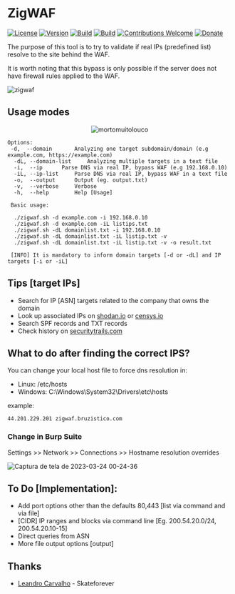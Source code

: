 # ZigWAF
[![License](https://img.shields.io/badge/license-MIT-red.svg)](https://github.com/bruzistico/zigwaf/blob/main/LICENSE.md) [![Version](https://img.shields.io/badge/Release-1.0-red.svg?maxAge=259200)]() [![Build](https://img.shields.io/badge/Supported_OS-Linux-yellow.svg)]()  [![Build](https://img.shields.io/badge/Supported_WSL-Windows-blue.svg)]() [![Contributions Welcome](https://img.shields.io/badge/contributions-welcome-brightgreen.svg?style=flat)](https://github.com/bruzistico/zigwaf/issues) [![Donate](https://img.shields.io/badge/Donate-PayPal-green.svg)](https://www.paypal.com/donate/?hosted_button_id=E79FWLM24RKTW)

The purpose of this tool is to try to validate if real IPs (predefined list) resolve to the site behind the WAF.

It is worth noting that this bypass is only possible if the server does not have firewall rules applied to the WAF.

![zigwaf](https://user-images.githubusercontent.com/90929569/227417228-67d3fd8e-a107-41ff-9718-1c12e7fd484b.png)

## Usage modes
<p align="center">
<img align="center" alt="mortomuitolouco" class="center" src="https://user-images.githubusercontent.com/90929569/227417422-a8e85932-6a38-4047-b7b4-27ae5825946d.png">
</p>

```
Options:
 -d,  --domain		 Analyzing one target subdomain/domain (e.g example.com, https://example.com)
  -dL, --domain-list	 Analyzing multiple targets in a text file 
  -i,  --ip		 Parse DNS via real IP, bypass WAF (e.g 192.168.0.10)
  -iL, --ip-list	 Parse DNS via real IP, bypass WAF in a text file
  -o,  --output		 Output (eg. output.txt)
  -v,  --verbose	 Verbose
  -h,  --help		 Help [Usage]

 Basic usage:

  ./zigwaf.sh -d example.com -i 192.168.0.10
  ./zigwaf.sh -d example.com -iL listips.txt
  ./zigwaf.sh -dL domainlist.txt -i 192.168.0.10
  ./zigwaf.sh -dL domainlist.txt -iL listip.txt -v
  ./zigwaf.sh -dL domainlist.txt -iL listip.txt -v -o result.txt

 [INFO] It is mandatory to inform domain targets [-d or -dL] and IP targets [-i or -iL]

```

## Tips [target IPs]

 - Search for IP [ASN] targets related to the company that owns the domain
 - Look up associated IPs on [shodan.io](https://www.shodan.io/) or [censys.io](https://censys.io/)
 - Search SPF records and TXT records
 - Check history on [securitytrails.com](https://securitytrails.com/)


## What to do after finding the correct IPS?

You can change your local host file to force dns resolution in:

- Linux: /etc/hosts
- Windows: C:\Windows\System32\Drivers\etc\hosts 

example:

```
44.201.229.201 zigwaf.bruzistico.com
```

### Change in Burp Suite

Settings >> Network >> Connections >> Hostname resolution overrides

![Captura de tela de 2023-03-24 00-24-36](https://user-images.githubusercontent.com/90929569/227418573-c61c297a-ecae-4535-bc1e-83d0072327ec.png)

## To Do [Implementation]:

- Add port options other than the defaults 80,443 [list via command and via file]
- [CIDR] IP ranges and blocks via command line [Eg. 200.54.20.0/24, 200.54.20.10-15]
- Direct queries from ASN
- More file output options [output]


## Thanks

- [Leandro Carvalho](https://github.com/skateforever) - Skateforever
